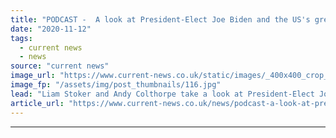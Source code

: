 ```yaml
---
title: "PODCAST -  A look at President-Elect Joe Biden and the US's green economy"
date: "2020-11-12"
tags: 
  - current news
  - news
source: "current news"
image_url: "https://www.current-news.co.uk/static/images/_400x400_crop_center-center/Joe-Biden-speaking-in-2019-Credit-Gage-Skidmore-Flickr.jpg"
image_fp: "/assets/img/post_thumbnails/116.jpg"
lead: "Liam Stoker and Andy Colthorpe take a look at President-Elect Joe Biden and what his new administration might mean for the US's green economy, ​in the new episode of the Solar Media Podcast."
article_url: "https://www.current-news.co.uk/news/podcast-a-look-at-president-elect-joe-biden-and-the-uss-green-economy?utm_source=rss-feeds&utm_medium=rss&utm_campaign=rss"
---
```


---
